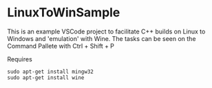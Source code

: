 # LinuxToWinSample
This is an example VSCode project to facilitate C++ builds on Linux to Windows and 'emulation' with Wine.
The tasks can be seen on the Command Pallete with Ctrl + Shift + P

Requires
```console
sudo apt-get install mingw32
sudo apt-get install wine
```
